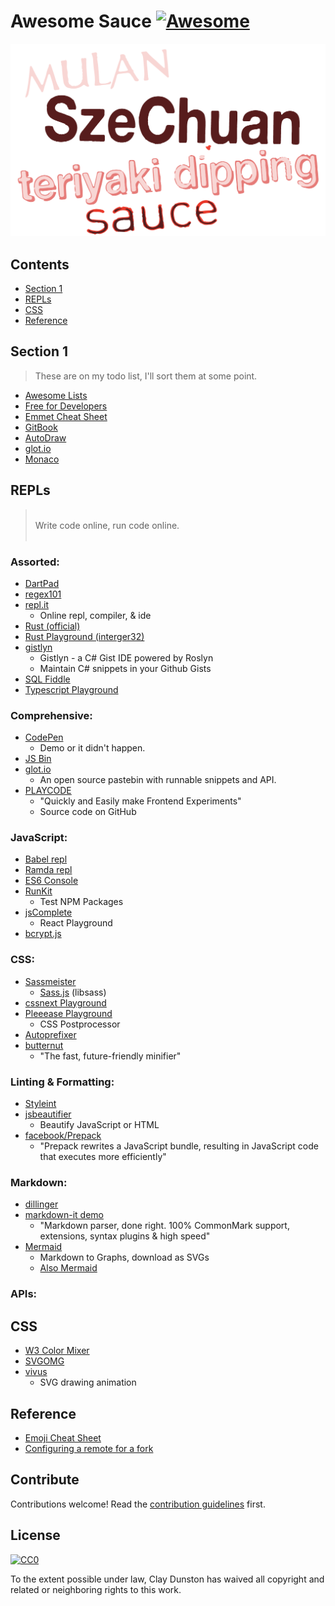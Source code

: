 # Awesome Sauce [![Awesome][awesome]](https://github.com/sindresorhus/awesome)


![sauce][szechuan-sauce]


## Contents
  - [Section 1](#section-1)
  - [REPLs](#repls)
  - [CSS](#css)
  - [Reference](#reference)

## Section 1

> These are on my todo list, I'll sort them at some point.

  - [Awesome Lists](https://github.com/sindresorhus/awesome)
  - [Free for Developers](https://github.com/ripienaar/free-for-dev)
  - [Emmet Cheat Sheet](https://docs.emmet.io/cheat-sheet/)
  - [GitBook](https://github.com/GitbookIO/gitbook)
  - [AutoDraw](https://www.autodraw.com/)
  - [glot.io](https://glot.io/)
  - [Monaco](https://microsoft.github.io/monaco-editor/monarch.html)

## REPLs

> &nbsp;  
> Write code online, run code online.  
> &nbsp;  


### Assorted:
  - [DartPad](https://dartpad.dartlang.org/fb763a4a770b5cdd896982e10ccf4118)
  - [regex101](https://regex101.com)
  - [repl.it](https://repl.it/languages)
    - Online repl, compiler, & ide
  - [Rust (official)]()
  - [Rust Playground (interger32)](https://play.integer32.com/)
  - [gistlyn](http://gistlyn.com/?gist=52c37e37b51a0ec92810477be34695ae&collection=2cc6b5db6afd3ccb0d0149e55fdb3a6a)
    - Gistlyn - a C# Gist IDE powered by Roslyn
    - Maintain C# snippets in your Github Gists
  - [SQL Fiddle](http://sqlfiddle.com/)
  - [Typescript Playground](http://www.typescriptlang.org/play/index.html)


### Comprehensive:
  - [CodePen](https://codepen.io/)
    - Demo or it didn't happen.
  - [JS Bin](http://jsbin.com/sexiwe/edit?output)
  - [glot.io](https://glot.io/)
    - An open source pastebin with runnable snippets and API.
  - [PLAYCODE](https://playcode.io/)
    - "Quickly and Easily make Frontend Experiments"
    - Source code on GitHub


### JavaScript:
  - [Babel repl](http://babeljs.io/repl/)
  - [Ramda repl](http://ramdajs.com/repl/?v=0.22.1)
  - [ES6 Console](https://es6console.com/)
  - [RunKit](https://npm.runkit.com/)
    - Test NPM Packages
  - [jsComplete](https://jscomplete.com/repl/)
    - React Playground
  - [bcrypt.js](https://glot.io/snippets/e798yzwe6n)


### CSS:
  - [Sassmeister](https://www.sassmeister.com/)
    - [Sass.js](http://sass.js.org/) (libsass)
  - [cssnext Playground](http://cssnext.io/playground/)
  - [Pleeease Playground](http://pleeease.io/play/)
    - CSS Postprocessor
  - [Autoprefixer](http://autoprefixer.github.io/)
  - [butternut](https://butternut.now.sh/?version=0.4.6)
    - "The fast, future-friendly minifier"

    
### Linting & Formatting:
  - [Styleint](https://stylelint.io/demo/)
  - [jsbeautifier](http://jsbeautifier.org/)
    - Beautify JavaScript or HTML
  - [facebook/Prepack](https://github.com/facebook/prepack)
    - "Prepack rewrites a JavaScript bundle, resulting in JavaScript code that executes more efficiently"


### Markdown:
  - [dillinger](http://dillinger.io/)
  - [markdown-it demo](https://markdown-it.github.io/)
    - "Markdown parser, done right. 100% CommonMark support, extensions, syntax plugins & high speed"
  - [Mermaid](https://mermaidjs.github.io/mermaid-live-editor/#/edit/c2VxdWVuY2VEaWFncmFtCkEtPj4gQjogUXVlcnkKQi0+PiBDOiBGb3J3YXJkIHF1ZXJ5Ck5vdGUgcmlnaHQgb2YgQzogVGhpbmtpbmcuLi4KQy0+PiBCOiBSZXNwb25zZQpCLT4+IEE6IEZvcndhcmQgcmVzcG9uc2UK)
    - Markdown to Graphs, download as SVGs
    - [Also Mermaid](https://mermaidjs.github.io/mermaid-live-editor/#/edit/Z3JhcGggVEQKQVtDaHJpc3RtYXNdIC0tPnxHZXQgbW9uZXl8IEIoR28gc2hvcHBpbmcpCkIgLS0+IEN7TGV0IG1lIHRoaW5rfQpDIC0tPnxPbmV8IERbTGFwdG9wXQpDIC0tPnxUd298IEVbaVBob25lXQpDIC0tPnxUaHJlZXwgRltDYXJdCg==)


### APIs:


## CSS
  - [W3 Color Mixer](https://www.w3schools.com/colors/colors_mixer.asp)
  - [SVGOMG](https://jakearchibald.github.io/svgomg/)
  - [vivus](https://maxwellito.github.io/vivus-instant/)
    - SVG drawing animation


## Reference
  - [Emoji Cheat Sheet](https://www.webpagefx.com/tools/emoji-cheat-sheet/)
  - [Configuring a remote for a fork](https://help.github.com/articles/configuring-a-remote-for-a-fork/)


## Contribute

Contributions welcome! Read the [contribution guidelines](contributing.md) first.


## License

[![CC0](http://mirrors.creativecommons.org/presskit/buttons/88x31/svg/cc-zero.svg)](http://creativecommons.org/publicdomain/zero/1.0)

To the extent possible under law, Clay Dunston has waived all copyright and
related or neighboring rights to this work.

[awesome]: https://cdn.rawgit.com/sindresorhus/awesome/d7305f38d29fed78fa85652e3a63e154dd8e8829/media/badge.svg
[szechuan-sauce]: https://raw.githubusercontent.com/dunstontc/awesome-sauce/master/assets/sauce-1.png
